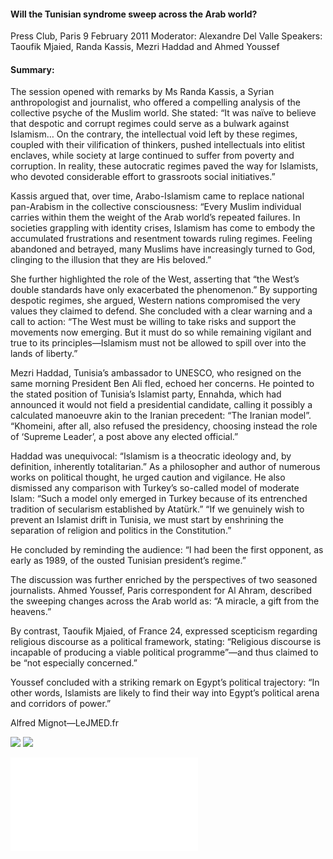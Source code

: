 <h4>Will the Tunisian syndrome sweep across the Arab world?</h4>
Press Club, Paris  
9 February 2011   
Moderator: Alexandre Del Valle   
Speakers: Taoufik Mjaied, Randa Kassis, Mezri Haddad and Ahmed Youssef

	
<h4>Summary:</h4>	

The session opened with remarks by Ms Randa Kassis, a Syrian anthropologist and journalist, who offered a compelling analysis of the collective psyche of the Muslim world. She stated: “It was naïve to believe that despotic and corrupt regimes could serve as a bulwark against Islamism… On the contrary, the intellectual void left by these regimes, coupled with their vilification of thinkers, pushed intellectuals into elitist enclaves, while society at large continued to suffer from poverty and corruption. In reality, these autocratic regimes paved the way for Islamists, who devoted considerable effort to grassroots social initiatives.”

Kassis argued that, over time, Arabo-Islamism came to replace national pan-Arabism in the collective consciousness: “Every Muslim individual carries within them the weight of the Arab world’s repeated failures. In societies grappling with identity crises, Islamism has come to embody the accumulated frustrations and resentment towards ruling regimes. Feeling abandoned and betrayed, many Muslims have increasingly turned to God, clinging to the illusion that they are His beloved.”

She further highlighted the role of the West, asserting that “the West’s double standards have only exacerbated the phenomenon.” By supporting despotic regimes, she argued, Western nations compromised the very values they claimed to defend. She concluded with a clear warning and a call to action: “The West must be willing to take risks and support the movements now emerging. But it must do so while remaining vigilant and true to its principles—Islamism must not be allowed to spill over into the lands of liberty.”

Mezri Haddad, Tunisia’s ambassador to UNESCO, who resigned on the same morning President Ben Ali fled, echoed her concerns. He pointed to the stated position of Tunisia’s Islamist party, Ennahda, which had announced it would not field a presidential candidate, calling it possibly a calculated manoeuvre akin to the Iranian precedent: “The Iranian model”. “Khomeini, after all, also refused the presidency, choosing instead the role of ‘Supreme Leader’, a post above any elected official.”

Haddad was unequivocal: “Islamism is a theocratic ideology and, by definition, inherently totalitarian.” As a philosopher and author of numerous works on political thought, he urged caution and vigilance. He also dismissed any comparison with Turkey’s so-called model of moderate Islam: “Such a model only emerged in Turkey because of its entrenched tradition of secularism established by Atatürk.” “If we genuinely wish to prevent an Islamist drift in Tunisia, we must start by enshrining the separation of religion and politics in the Constitution.”

He concluded by reminding the audience: “I had been the first opponent, as early as 1989, of the ousted Tunisian president’s regime.”

The discussion was further enriched by the perspectives of two seasoned journalists. Ahmed Youssef, Paris correspondent for Al Ahram, described the sweeping changes across the Arab world as: “A miracle, a gift from the heavens.”

By contrast, Taoufik Mjaied, of France 24, expressed scepticism regarding religious discourse as a political framework, stating: “Religious discourse is incapable of producing a viable political programme”—and thus claimed to be “not especially concerned.”

Youssef concluded with a striking remark on Egypt’s political trajectory: “In other words, Islamists are likely to find their way into Egypt’s political arena and corridors of power.”

Alfred Mignot—LeJMED.fr

![](181.JPG)
![](182.JPG)

![](183.pdf)
<p></p>

